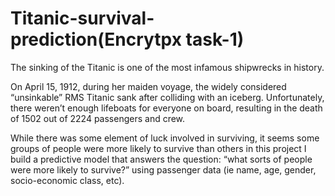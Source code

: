 # Titanic-survival-prediction(Encrytpx task-1)
The sinking of the Titanic is one of the most infamous shipwrecks in history.

On April 15, 1912, during her maiden voyage, the widely considered “unsinkable” RMS Titanic sank after colliding with an iceberg. Unfortunately, there weren’t enough lifeboats for everyone on board, resulting in the death of 1502 out of 2224 passengers and crew.

While there was some element of luck involved in surviving, it seems some groups of people were more likely to survive than others
in this project I  build a predictive model that answers the question: “what sorts of people were more likely to survive?” using passenger data (ie name, age, gender, socio-economic class, etc).
